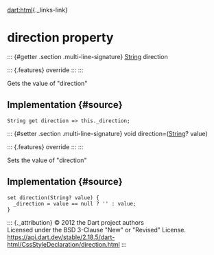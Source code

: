 [dart:html](../../dart-html/dart-html-library){._links-link}

direction property
==================

::: {#getter .section .multi-line-signature}
[String](../../dart-core/string-class) direction

::: {.features}
override
:::
:::

Gets the value of \"direction\"

Implementation {#source}
--------------

``` {.language-dart data-language="dart"}
String get direction => this._direction;
```

::: {#setter .section .multi-line-signature}
void direction=([String](../../dart-core/string-class)? value)

::: {.features}
override
:::
:::

Sets the value of \"direction\"

Implementation {#source}
--------------

``` {.language-dart data-language="dart"}
set direction(String? value) {
  _direction = value == null ? '' : value;
}
```

::: {._attribution}
© 2012 the Dart project authors\
Licensed under the BSD 3-Clause \"New\" or \"Revised\" License.\
<https://api.dart.dev/stable/2.18.5/dart-html/CssStyleDeclaration/direction.html>
:::
